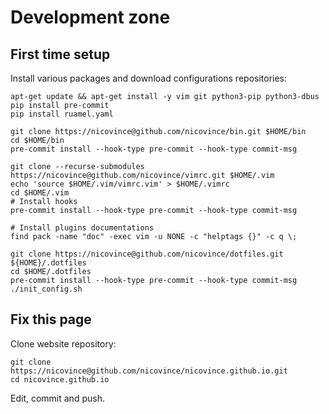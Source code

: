 # Development zone
## First time setup

Install various packages and download configurations repositories:

```
apt-get update && apt-get install -y vim git python3-pip python3-dbus
pip install pre-commit
pip install ruamel.yaml

git clone https://nicovince@github.com/nicovince/bin.git $HOME/bin
cd $HOME/bin
pre-commit install --hook-type pre-commit --hook-type commit-msg

git clone --recurse-submodules https://nicovince@github.com/nicovince/vimrc.git $HOME/.vim
echo 'source $HOME/.vim/vimrc.vim' > $HOME/.vimrc
cd $HOME/.vim
# Install hooks
pre-commit install --hook-type pre-commit --hook-type commit-msg

# Install plugins documentations
find pack -name "doc" -exec vim -u NONE -c "helptags {}" -c q \;

git clone https://nicovince@github.com/nicovince/dotfiles.git ${HOME}/.dotfiles
cd $HOME/.dotfiles
pre-commit install --hook-type pre-commit --hook-type commit-msg
./init_config.sh
```

## Fix this page
Clone website repository:
```
git clone https://nicovince@github.com/nicovince/nicovince.github.io.git
cd nicovince.github.io
```
Edit, commit and push.
